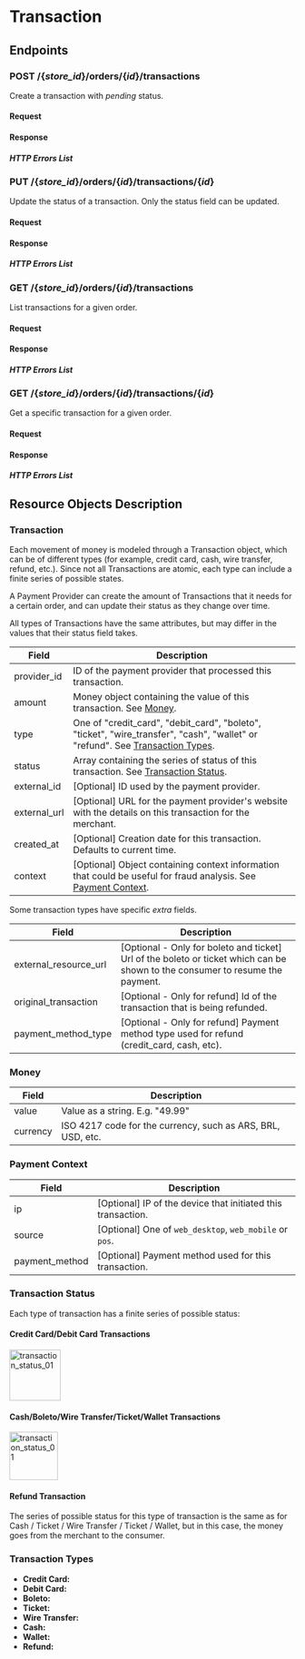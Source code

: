 # Transaction

## Endpoints

### POST /{*store_id*}/orders/{*id*}/transactions

Create a transaction with *pending* status.

#### Request

#### Response

##### HTTP Errors List

### PUT /{*store_id*}/orders/{*id*}/transactions/{*id*}

Update the status of a transaction. Only the status field can be updated.

#### Request

#### Response

##### HTTP Errors List

### GET /{*store_id*}/orders/{*id*}/transactions

List transactions for a given order.

#### Request

#### Response

##### HTTP Errors List

### GET /{*store_id*}/orders/{*id*}/transactions/{*id*}

Get a specific transaction for a given order.

#### Request

#### Response

##### HTTP Errors List

## Resource Objects Description

### Transaction

Each movement of money is modeled through a Transaction object, which can be of different types (for example, credit card, cash, wire transfer, refund, etc.). Since not all Transactions are atomic, each type can include a finite series of possible states.

A Payment Provider can create the amount of Transactions that it needs for a certain order, and can update their status as they change over time.

All types of Transactions have the same attributes, but may differ in the values that their status field takes.

| Field                 | Description                                                                                               |
| --------------------- | --------------------------------------------------------------------------------------------------------- |
| provider_id           | ID of the payment provider that processed this transaction.                                               |
| amount                | Money object containing the value of this transaction. See [Money](#Money).                                                     |
| type                  | One of "credit_card", "debit_card", "boleto", "ticket", "wire_transfer", "cash", "wallet" or "refund". See [Transaction Types](#Transaction-Types).    |
| status                | Array containing the series of status of this transaction. See [Transaction Status](#Transaction-Status).                                                                   |
| external_id           | [Optional] ID used by the payment provider.                                                               |
| external_url          | [Optional] URL for the payment provider's website with the details on this transaction for the merchant.  |
| created_at            | [Optional] Creation date for this transaction. Defaults to current time.                                 |
| context               | [Optional] Object containing context information that could be useful for fraud analysis. See [Payment Context](#Payment-Context).           |

Some transaction types have specific *extra* fields.

| Field                 | Description                                                                                                                 |
| --------------------- | --------------------------------------------------------------------------------------------------------------------------- |
| external_resource_url | [Optional - Only for boleto and ticket] Url of the boleto or ticket which can be shown to the consumer to resume the payment. |
| original_transaction  | [Optional - Only for refund] Id of the transaction that is being refunded.                                                    |
| payment_method_type   | [Optional - Only for refund] Payment method type used for refund (credit_card, cash, etc).                                    |

### Money
| Field    | Description                                                 |
| ---------| ----------------------------------------------------------- |
| value    | Value as a string. E.g. "49.99"                             |
| currency | ISO 4217 code for the currency, such as ARS, BRL, USD, etc. |

### Payment Context
| Field    | Description                                                         |
| ---------| ------------------------------------------------------------------- |
| ip              | [Optional] IP of the device that initiated this transaction. |
| source         | [Optional] One of `web_desktop`, `web_mobile` or `pos`.       |
| payment_method | [Optional] Payment method used for this transaction.          |

### Transaction Status

Each type of transaction has a finite series of possible status:

#### Credit Card/Debit Card Transactions

<img src="https://i.imgur.com/pfi1CE5.png" alt="transaction_status_01" height="90"/>

#### Cash/Boleto/Wire Transfer/Ticket/Wallet Transactions

<img src="https://i.imgur.com/N1kvoMN.png" alt="transaction_status_01" height="85"/>

#### Refund Transaction

The series of possible status for this type of transaction is the same as for Cash / Ticket / Wire Transfer / Ticket / Wallet, but in this case, the money goes from the merchant to the consumer.

### Transaction Types

* **Credit Card:**
* **Debit Card:**
* **Boleto:**
* **Ticket:**
* **Wire Transfer:**
* **Cash:**
* **Wallet:**
* **Refund:**
